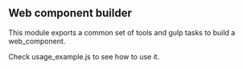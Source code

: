 ## Web component builder

This module exports a common set of tools and gulp tasks to build a web_component. 

Check usage_example.js to see how to use it.